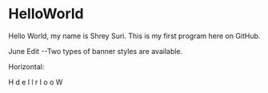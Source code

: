 # HelloWorld
Hello World, my name is Shrey Suri. This is my first program here on GitHub.

June Edit --Two types of banner styles are available.

  Horizontal:
  
  H                     d
    e                 l
      l             r
        l         o
          o     W
